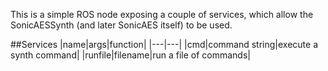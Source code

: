 This is a simple ROS node exposing a couple of services, which allow
the SonicAESSynth (and later SonicAES itself) to be used.

##Services
|name|args|function|
|---|---|
|cmd|command string|execute a synth command|
|runfile|filename|run a file of commands|



